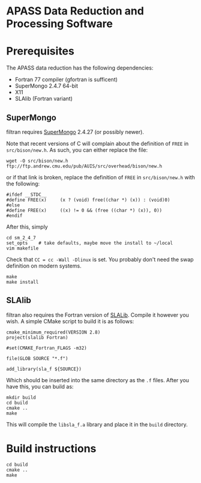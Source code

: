APASS Data Reduction and Processing Software
=====

# Prerequisites

The APASS data reduction has the following dependencies:

* Fortran 77 compiler (gfortran is sufficent)
* SuperMongo 2.4.7 64-bit
* X11
* SLAlib (Fortran variant)


## SuperMongo

filtran requires [SuperMongo](http://www.astro.princeton.edu/~rhl/sm/) 2.4.27
(or possibly newer).

Note that recent versions of C will complain about the definition of `FREE` in
`src/bison/new.h`. As such, you can either replace the file:

    wget -O src/bison/new.h ftp://ftp.andrew.cmu.edu/pub/AUIS/src/overhead/bison/new.h

or if that link is broken, replace the definition of `FREE` in
`src/bison/new.h` with the following:

    #ifdef __STDC__
    #define	FREE(x)		(x ? (void) free((char *) (x)) : (void)0)
    #else
    #define FREE(x) 	((x) != 0 && (free ((char *) (x)), 0))
    #endif

After this, simply 

    cd sm_2_4_7
    set_opts    # take defaults, maybe move the install to ~/local
    vim makefile

Check that `CC = cc -Wall -Dlinux` is set. You probably don't need the swap
definition on modern systems.

    make
    make install

## SLAlib

filtran also requires the Fortran version of
[SLALib](http://star-www.rl.ac.uk/docs/sun67.htx/sun67.html). Compile it
however you wish. A simple CMake script to build it is as follows:

    cmake_minimum_required(VERSION 2.8)
    project(slalib Fortran)
    
    #set(CMAKE_Fortran_FLAGS -m32)
    
    file(GLOB SOURCE "*.f")
    
    add_library(sla_f ${SOURCE})

Which should be inserted into the same directory as the `.f` files.
After you have this, you can build as:

    mkdir build
    cd build
    cmake ..
    make

This will compile the `libsla_f.a` library and place it in the `build`
directory.

# Build instructions

    cd build
    cmake ..
    make
